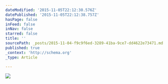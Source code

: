 ```yaml
---
dateModified: '2015-11-05T22:12:30.576Z'
datePublished: '2015-11-05T22:12:38.757Z'
hasPage: false
inFeed: false
inNav: false
starred: false
title: ''
sourcePath: _posts/2015-11-04-f9c9f6ed-3289-41ba-9ce7-dd4622e73471.md
published: true
_context: 'http://schema.org'
_type: Article

---
```

![](https://the-grid-user-content.s3-us-west-2.amazonaws.com/b25027d6-1bc2-45e0-a0d4-2b73b52f2e96.jpg)